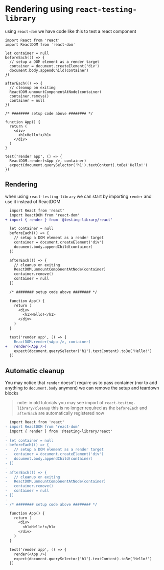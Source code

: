 # Rendering using `react-testing-library`

using `react-dom` we have code like this to test a react component

```
import React from 'react'
import ReactDOM from 'react-dom'

let container = null
beforeEach(() => {
  // setup a DOM element as a render target
  container = document.createElement('div')
  document.body.appendChild(container)
})

afterEach(() => {
  // cleanup on exiting
  ReactDOM.unmountComponentAtNode(container)
  container.remove()
  container = null
})

/* ######## setup code above ######## */

function App() {
  return (
    <div>
      <h1>Hello!</h1>
    </div>
  )
}

test('render app', () => {
  ReactDOM.render(<App />, container)
  expect(document.querySelector('h1').textContent).toBe('Hello!')
})

```

## Rendering

when using `react-testing-library` we can start by importing `render` and use it instead of ReactDOM

```diff
  import React from 'react'
  import ReactDOM from 'react-dom'
+ import { render } from '@testing-library/react'

  let container = null
  beforeEach(() => {
    // setup a DOM element as a render target
    container = document.createElement('div')
    document.body.appendChild(container)
  })

  afterEach(() => {
    // cleanup on exiting
    ReactDOM.unmountComponentAtNode(container)
    container.remove()
    container = null
  })

  /* ######## setup code above ######## */

  function App() {
    return (
      <div>
        <h1>Hello!</h1>
      </div>
    )
  }

  test('render app', () => {
-   ReactDOM.render(<App />, container)
+   render(<App />)
    expect(document.querySelector('h1').textContent).toBe('Hello!')
  })
```

## Automatic cleanup

You may notice that `render` doesn't require us to pass container (nor to add anything to `document.body` anymore) we can remove the setup and teardown blocks

> note: in old tutorials you may see import of `react-testing-library/cleanup` this is no longer required as the `beforeEach` and `afterEach` are automatically registered now

```diff
  import React from 'react'
- import ReactDOM from 'react-dom'
  import { render } from '@testing-library/react'
-
- let container = null
- beforeEach(() => {
-   // setup a DOM element as a render target
-   container = document.createElement('div')
-   document.body.appendChild(container)
- })
-
- afterEach(() => {
-   // cleanup on exiting
-   ReactDOM.unmountComponentAtNode(container)
-   container.remove()
-   container = null
- })
-
- /* ######## setup code above ######## */

  function App() {
    return (
      <div>
        <h1>Hello!</h1>
      </div>
    )
  }

  test('render app', () => {
    render(<App />)
    expect(document.querySelector('h1').textContent).toBe('Hello!')
  })
```
